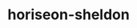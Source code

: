 # horiseon-sheldon

<!-- This is my first Readme created using Markdown   
**Installation**   
There are no installation instructions for this project.   

**Usage**   
There are no usage instructions for this project.

**Credit**   
There are no credits for this project.

**License**   
There are no licence requirements for this project.  

